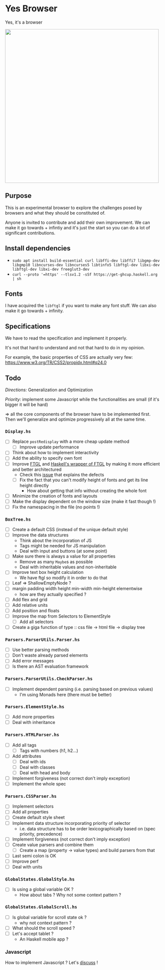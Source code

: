 # Yes Browser

Yes, it's a browser

<img src="https://github.com/HamzaM3/yes-browser/blob/b90fa67d74e96415c5f0e23f7537fad81dccc5da/img/smallDemo.gif" width="500" />

## Purpose

This is an experimental browser to explore the challenges posed by browsers and what they should be constituted of.

Anyone is invited to contribute and add their own improvement. We can make it go towards + infintiy and it's just the start so you can do a lot of significant contributions.

## Install dependencies

- `sudo apt install build-essential curl libffi-dev libffi7 libgmp-dev libgmp10 libncurses-dev libncurses5 libtinfo5 libftgl-dev libxi-dev libftgl-dev libxi-dev freeglut3-dev`
- `curl --proto '=https' --tlsv1.2 -sSf https://get-ghcup.haskell.org | sh`

## Fonts

I have acquired the `libftgl` if you want to make any font stuff. We can also make it go towards + infinity.

## Specifications

We have to read the specification and implement it properly.

It's not that hard to understand and not that hard to do in my opinion.

For example, the basic properties of CSS are actually very few: https://www.w3.org/TR/CSS2/propidx.html#q24.0

## Todo

_Directions:_ Generalization and Optimization

_Priority:_ implement some Javascript while the functionalities are small (if it's bigger it will be hard)

=> all the core components of the browser have to be implemented first. Then we'll generalize and optimize progressively all at the same time.

### `Display.hs`

- [ ] Replace `postRedisplay` with a more cheap update method
  - [ ] Improve update performance
- [ ] Think about how to implement interactivity
- [ ] Add the ability to specify own font
- [ ] Improve [FTGL](https://github.com/HamzaM3/ftgl) and [Haskell's wrapper of FTGL](https://github.com/HamzaM3/FTGL-haskell) by making it more efficient and better architectured
  - Check this [issue](https://github.com/frankheckenbach/ftgl/issues/10) that explains the defects
  - [ ] Fix the fact that you can't modify height of fonts and get its line height directly
    - How about getting that info without creating the whole font
- [ ] Minimize the creation of fonts and layouts
- [ ] Make the display dependent on the window size (make it fast though !)
- [ ] Fix the namespacing in the file (no points !)

### `BoxTree.hs`

- [ ] Create a default CSS (instead of the unique default style)
- [ ] Improve the data structures
  - Think about the incorporation of JS
  - Tags might be needed for JS manipulation
  - Deal with input and buttons (at some point)
- [ ] Make sure there is always a value for all properties
  - Remove as many `Maybe`s as possible
  - Deal with inheritable values and non-inheritable
- [ ] Improve text box height calculation
  - We have ftgl so modify it in order to do that
- [ ] Leaf => ShallowEmptyNode ?
- [ ] margin padding width height min-width min-height elementwise
  - how are they actually specified ?
- [ ] Add flex and grid
- [ ] Add relative units
- [ ] Add position and floats
- [ ] Improve the map from Selectors to ElementStyle
  - [ ] Add all selectors
- [ ] Create a giga function of type :: css file -> html file -> display tree

### `Parsers.ParserUtils.Parser.hs`

- [ ] Use better parsing methods
- [ ] Don't waste already parsed elements
- [ ] Add error messages
- [ ] Is there an AST evaluation framework

### `Parsers.ParserUtils.CheckParser.hs`

- [ ] Implement dependent parsing (i.e. parsing based on previous values)
  - I'm using Monads here (there must be better)

### `Parsers.ElementStyle.hs`

- [ ] Add more properties
- [ ] Deal with inheritance

### `Parsers.HTMLParser.hs`

- [ ] Add all tags
  - [ ] Tags with numbers (h1, h2...)
- [ ] Add attributes
  - [ ] Deal with ids
  - [ ] Deal with classes
  - [ ] Deal with head and body
- [ ] Implement forgiveness (not correct don't imply exception)
- [ ] Implement the whole spec

### `Parsers.CSSParser.hs`

- [ ] Implement selectors
- [ ] Add all properties
- [ ] Create default style sheet
- [ ] Implement data structure incorporating priority of selector
  - i.e. data structure has to be order lexicographically based on (spec priority, precedence)
- [ ] Implement forgiveness (not correct don't imply exception)
- [ ] Create value parsers and combine them
  - [ ] Create a map (property -> value types) and build parsers from that
- [ ] Last semi colon is OK
- [ ] Improve perf
- [ ] Deal with units

### `GlobalStates.GlobalStyle.hs`

- [ ] Is using a global variable OK ?
  - How about tabs ? Why not some context pattern ?

### `GlobalStates.GlobalScroll.hs`

- [ ] Is global variable for scroll state ok ?
  - why not context pattern ?
- [ ] What should the scroll speed ?
- [ ] Let's accept tablet ?
  - An Haskell mobile app ?

### Javascript

How to implement Javascript ? Let's [discuss](https://github.com/HamzaM3/yes-browser/tree/javascript) !
